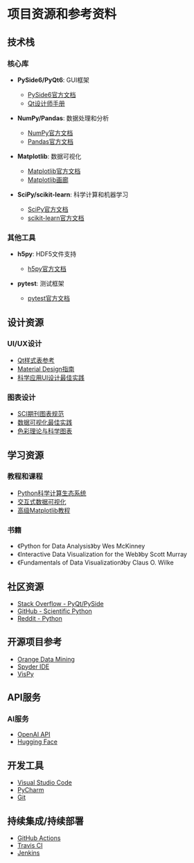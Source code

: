 # 项目资源和参考资料

## 技术栈

### 核心库

- **PySide6/PyQt6**: GUI框架
  - [PySide6官方文档](https://doc.qt.io/qtforpython-6/)
  - [Qt设计师手册](https://doc.qt.io/qt-6/designer-manual.html)

- **NumPy/Pandas**: 数据处理和分析
  - [NumPy官方文档](https://numpy.org/doc/stable/)
  - [Pandas官方文档](https://pandas.pydata.org/docs/)

- **Matplotlib**: 数据可视化
  - [Matplotlib官方文档](https://matplotlib.org/stable/contents.html)
  - [Matplotlib画廊](https://matplotlib.org/stable/gallery/index.html)

- **SciPy/scikit-learn**: 科学计算和机器学习
  - [SciPy官方文档](https://docs.scipy.org/doc/scipy/)
  - [scikit-learn官方文档](https://scikit-learn.org/stable/documentation.html)

### 其他工具

- **h5py**: HDF5文件支持
  - [h5py官方文档](https://docs.h5py.org/en/stable/)

- **pytest**: 测试框架
  - [pytest官方文档](https://docs.pytest.org/)

## 设计资源

### UI/UX设计

- [Qt样式表参考](https://doc.qt.io/qt-6/stylesheet-reference.html)
- [Material Design指南](https://material.io/design)
- [科学应用UI设计最佳实践](https://www.nngroup.com/articles/scientific-ui-design/)

### 图表设计

- [SCI期刊图表规范](https://www.nature.com/nature/for-authors/final-submission)
- [数据可视化最佳实践](https://www.tableau.com/learn/articles/data-visualization-tips)
- [色彩理论与科学图表](https://blog.datawrapper.de/colors/)

## 学习资源

### 教程和课程

- [Python科学计算生态系统](https://scipy-lectures.org/)
- [交互式数据可视化](https://plotly.com/python/)
- [高级Matplotlib教程](https://matplotlib.org/stable/tutorials/index.html)

### 书籍

- 《Python for Data Analysis》by Wes McKinney
- 《Interactive Data Visualization for the Web》by Scott Murray
- 《Fundamentals of Data Visualization》by Claus O. Wilke

## 社区资源

- [Stack Overflow - PyQt/PySide](https://stackoverflow.com/questions/tagged/pyqt+or+pyside)
- [GitHub - Scientific Python](https://github.com/topics/scientific-python)
- [Reddit - Python](https://www.reddit.com/r/Python/)

## 开源项目参考

- [Orange Data Mining](https://github.com/biolab/orange3)
- [Spyder IDE](https://github.com/spyder-ide/spyder)
- [VisPy](https://github.com/vispy/vispy)

## API服务

### AI服务

- [OpenAI API](https://beta.openai.com/docs/)
- [Hugging Face](https://huggingface.co/docs/api-inference/index)

## 开发工具

- [Visual Studio Code](https://code.visualstudio.com/)
- [PyCharm](https://www.jetbrains.com/pycharm/)
- [Git](https://git-scm.com/doc)

## 持续集成/持续部署

- [GitHub Actions](https://docs.github.com/en/actions)
- [Travis CI](https://docs.travis-ci.com/)
- [Jenkins](https://www.jenkins.io/doc/)
